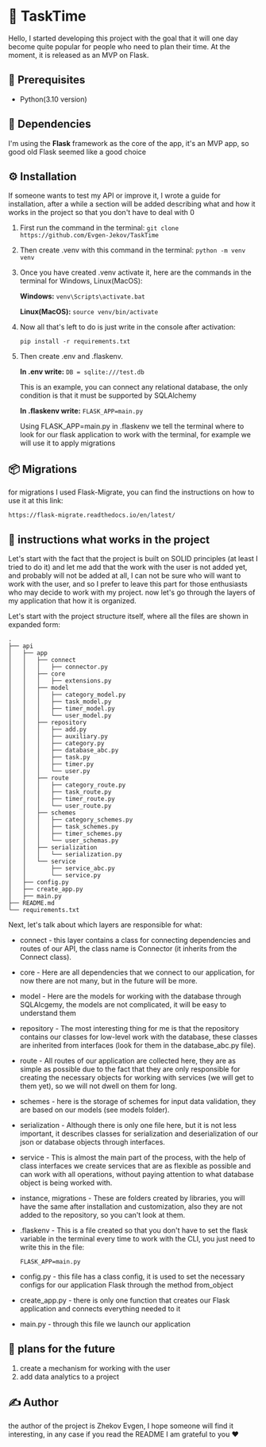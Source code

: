 # 🚀 TaskTime

Hello, I started developing this project with the goal that it will one day become quite popular for people who need to plan their time. At the moment, it is released as an MVP on Flask.

## 🧰 Prerequisites
- Python(3.10 version)

## 🧩 Dependencies

I'm using the **Flask** framework as the core of the app, it's an MVP app, so good old Flask seemed like a good choice

## ⚙️ Installation 

If someone wants to test my API or improve it, I wrote a guide for installation, after a while a section will be added describing what and how it works in the project so that you don't have to deal with 0

1. First run the command in the terminal: ```git clone https://github.com/Evgen-Jekov/TaskTime```

2. Then create .venv with this command in the terminal: ```python -m venv venv```

3. Once you have created .venv activate it, here are the commands in the terminal for Windows, Linux(MacOS):

    **Windows:** 
    ```venv\Scripts\activate.bat```

    **Linux(MacOS):** 
    ```source venv/bin/activate```

4. Now all that's left to do is just write in the console after activation:

    ```pip install -r requirements.txt```

5. Then create .env and .flaskenv. 

    **In .env write:** 
    `DB = sqlite:///test.db`

    This is an example, you can connect any relational database, the only condition is that it must be supported by SQLAlchemy

    **In .flaskenv write:**
    `FLASK_APP=main.py`

    Using FLASK_APP=main.py in .flaskenv we tell the terminal where to look for our flask application to work with the terminal, for example we will use it to apply migrations

## 📦 Migrations

for migrations I used Flask-Migrate, you can find the instructions on how to use it at this link:

`https://flask-migrate.readthedocs.io/en/latest/`

## 📃 instructions what works in the project

Let's start with the fact that the project is built on SOLID principles (at least I tried to do it) and let me add that the work with the user is not added yet, and probably will not be added at all, I can not be sure who will want to work with the user, and so I prefer to leave this part for those enthusiasts who may decide to work with my project. now let's go through the layers of my application that how it is organized.

Let's start with the project structure itself, where all the files are shown in expanded form:

```
.
├── api
│   ├── app
│   │   ├── connect
│   │   │   ├── connector.py
│   │   ├── core
│   │   │   ├── extensions.py
│   │   ├── model
│   │   │   ├── category_model.py
│   │   │   ├── task_model.py
│   │   │   ├── timer_model.py
│   │   │   └── user_model.py
│   │   ├── repository
│   │   │   ├── add.py
│   │   │   ├── auxiliary.py
│   │   │   ├── category.py
│   │   │   ├── database_abc.py
│   │   │   ├── task.py
│   │   │   ├── timer.py
│   │   │   └── user.py
│   │   ├── route
│   │   │   ├── category_route.py
│   │   │   ├── task_route.py
│   │   │   ├── timer_route.py
│   │   │   └── user_route.py
│   │   ├── schemes
│   │   │   ├── category_schemes.py
│   │   │   ├── task_schemes.py
│   │   │   ├── timer_schemes.py
│   │   │   └── user_schemas.py
│   │   ├── serialization
│   │   │   └── serialization.py
│   │   └── service
│   │       ├── service_abc.py
│   │       └── service.py
│   ├── config.py
│   ├── create_app.py
│   ├── main.py
├── README.md
└── requirements.txt
```

Next, let's talk about which layers are responsible for what:

- connect - this layer contains a class for connecting dependencies and routes of our API, the class name is Connector (it inherits from the Connect class).

- core - Here are all dependencies that we connect to our application, for now there are not many, but in the future will be more.

- model - Here are the models for working with the database through SQLAlcgemy, the models are not complicated, it will be easy to understand them

- repository - The most interesting thing for me is that the repository contains our classes for low-level work with the database, these classes are inherited from interfaces (look for them in the database_abc.py file).

- route - All routes of our application are collected here, they are as simple as possible due to the fact that they are only responsible for creating the necessary objects for working with services (we will get to them yet), so we will not dwell on them for long.

- schemes - here is the storage of schemes for input data validation, they are based on our models (see models folder).

- serialization - Although there is only one file here, but it is not less important, it describes classes for serialization and deserialization of our json or database objects through interfaces.

- service - This is almost the main part of the process, with the help of class interfaces we create services that are as flexible as possible and can work with all operations, without paying attention to what database object is being worked with.

- instance, migrations - These are folders created by libraries, you will have the same after installation and customization, also they are not added to the repository, so you can't look at them. 

- .flaskenv - This is a file created so that you don't have to set the flask variable in the terminal every time to work with the CLI, you just need to write this in the file: 

    `FLASK_APP=main.py`

- config.py - this file has a class config, it is used to set the necessary configs for our application Flask through the method from_object

- create_app.py - there is only one function that creates our Flask application and connects everything needed to it

- main.py - through this file we launch our application

## 🎯 plans for the future

1. create a mechanism for working with the user
4. add data analytics to a project

## ✍️ Author

the author of the project is Zhekov Evgen, I hope someone will find it interesting, in any case if you read the README I am grateful to you ❤️